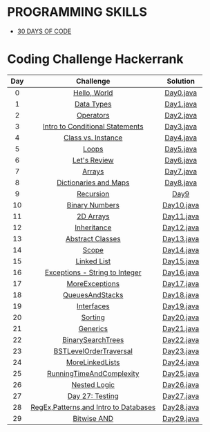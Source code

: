 <h1>PROGRAMMING SKILLS</h1>

* [30 DAYS OF CODE](#coding-challenge-hackerrank)

# Coding Challenge Hackerrank

| Day |                                                Challenge                                              				  |                                                                                           Solution                                                                                                                              									    |	  
|:---:|:---------------------------------------------------------------------------------------------------------------------:|:-----------------------------------------------------------------------------------------------------------------------------------------------------------------------------------------------------------------------------------------------------------------------:|
|  0  | [Hello, World](https://www.hackerrank.com/challenges/30-hello-world)                                  				  | [Day0.java](https://github.com/Preethi-Suresh/CodingChallenge/blob/17ebed85d52a818883c333e0cf15447c80da2004/30DAYSOFCODE/DAY0.java)               									    |	
|  1  | [Data Types](https://www.hackerrank.com/challenges/30-data-types)                                     				  | [Day1.java]()                									    |
|  2  | [Operators](https://www.hackerrank.com/challenges/30-operators/problem)                                   		      | [Day2.java]()              										    |
|  3  | [Intro to Conditional Statements](https://www.hackerrank.com/challenges/30-conditional-statements/problem)            | [Day3.java]()                  | 	
|  4  | [Class vs. Instance](https://www.hackerrank.com/challenges/30-class-vs-instance/problem)                              | [Day4.java]()               						        |
|  5  | [Loops](https://www.hackerrank.com/challenges/30-loops/problem)                                       				  | [Day5.java]()                											    |
|  6  | [Let's Review](https://www.hackerrank.com/challenges/30-review-loop/problem)                                      	  | [Day6.java]()                						  			    | 
|  7  | [Arrays](https://www.hackerrank.com/challenges/30-arrays/problem)                                       		      | [Day7.java]()                											    | 
|  8  | [Dictionaries and Maps](https://www.hackerrank.com/challenges/30-dictionaries-and-maps/problem)                       | [Day8.java]()                				    |  
|  9  | [Recursion](https://www.hackerrank.com/challenges/30-recursion/problem)                                       		  | [Day9]()                									    |   
|  10 | [Binary Numbers](https://www.hackerrank.com/challenges/30-binary-numbers/problem)                                     | [Day10.java]()                							    | 
|  11 | [2D Arrays](https://www.hackerrank.com/challenges/30-2d-arrays/problem)                                     	      | [Day11.java]()                							 		    |
|  12 | [Inheritance](https://www.hackerrank.com/challenges/30-inheritance/problem)                                           | [Day12.java]()                							                        |
|  13 | [Abstract Classes](https://www.hackerrank.com/challenges/30-abstract-classes/problem)                                 | [Day13.java]()                							                            |
|  14 | [Scope](https://www.hackerrank.com/challenges/30-scope/problem)                                     				  | [Day14.java]()                							                    |
|  15 | [Linked List](https://www.hackerrank.com/challenges/30-linked-list/problem)                                           | [Day15.java]()                							        |
|  16 | [Exceptions - String to Integer](https://www.hackerrank.com/challenges/30-exceptions-string-to-integer/problem)       | [Day16.java]()                		|
|  17 | [MoreExceptions](https://www.hackerrank.com/challenges/30-more-exceptions/problem)                                    | [Day17.java]()                							|
|  18 | [QueuesAndStacks](https://www.hackerrank.com/challenges/30-queues-stacks/problem)                                     | [Day18.java]()                							|
|  19 | [Interfaces](https://www.hackerrank.com/challenges/30-interfaces/problem)                                             | [Day19.java]()                							        |
|  20 | [Sorting](https://www.hackerrank.com/challenges/30-sorting/problem)                                                   | [Day20.java]()                							                |
|  21 | [Generics](https://www.hackerrank.com/challenges/30-generics/problem)                                                 | [Day21.java]()                							            |
|  22 | [BinarySearchTrees](https://www.hackerrank.com/challenges/30-binary-search-trees/problem)                             | [Day22.java]()                						|
|  23 | [BSTLevelOrderTraversal](https://www.hackerrank.com/challenges/30-binary-trees/problem)                               | [Day23.java]()                			|
|  24 | [MoreLinkedLists](https://www.hackerrank.com/challenges/30-linked-list-deletion/problem)                              | [Day24.java]()                							|
|  25 | [RunningTimeAndComplexity](https://www.hackerrank.com/challenges/30-running-time-and-complexity/problem)              | [Day25.java]()                		|
|  26 | [Nested Logic](https://www.hackerrank.com/challenges/30-nested-logic/problem)           						      | [Day26.java]()                		    		    	    	|
|  27 | [Day 27: Testing](https://www.hackerrank.com/challenges/30-testing/problem)           						      	  | [Day27.java]()                		    		    	    			|
|  28 | [RegEx,Patterns,and Intro to Databases](https://www.hackerrank.com/challenges/30-regex-patterns/problem)              | [Day28.java]()        |
|  29 | [Bitwise AND](https://www.hackerrank.com/challenges/30-bitwise-and/problem)             							  | [Day29.java]()                	    		    			    |


